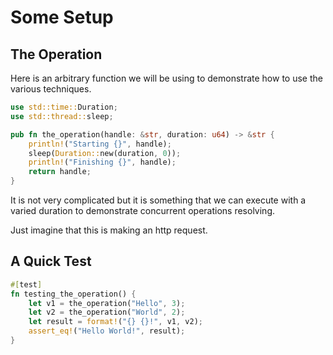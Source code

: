 # Some Setup

## The Operation

Here is an arbitrary function we will be using to demonstrate how to use the various techniques.

```rust
use std::time::Duration;
use std::thread::sleep;

pub fn the_operation(handle: &str, duration: u64) -> &str {
    println!("Starting {}", handle);
    sleep(Duration::new(duration, 0));
    println!("Finishing {}", handle);
    return handle;
}
```

<div class="notes">

It is not very complicated but it is something that we can execute with a varied duration to demonstrate concurrent operations resolving.

Just imagine that this is making an http request.

</div>

## A Quick Test

```rust
#[test]
fn testing_the_operation() {
    let v1 = the_operation("Hello", 3);
    let v2 = the_operation("World", 2);
    let result = format!("{} {}!", v1, v2);
    assert_eq!("Hello World!", result);
}
```

